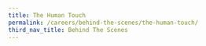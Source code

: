 ```yaml
---
title: The Human Touch
permalink: /careers/behind-the-scenes/the-human-touch/
third_nav_title: Behind The Scenes
---
```


